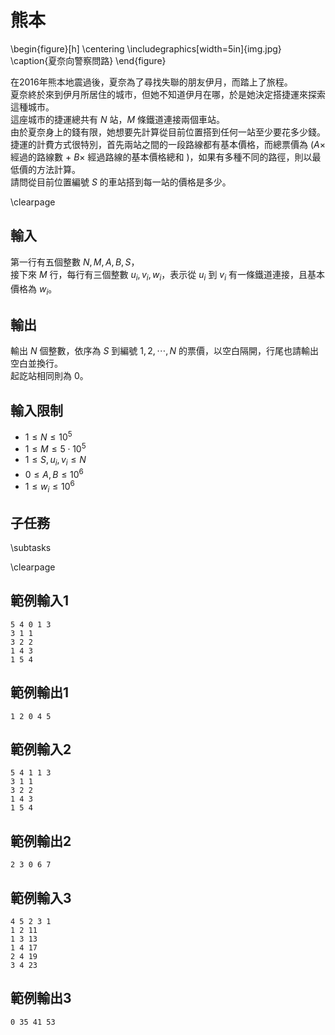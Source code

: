 # 熊本

\begin{figure}[h]
\centering
\includegraphics[width=5in]{img.jpg}
\caption{夏奈向警察問路}
\end{figure}

在2016年熊本地震過後，夏奈為了尋找失聯的朋友伊月，而踏上了旅程。  
夏奈終於來到伊月所居住的城市，但她不知道伊月在哪，於是她決定搭捷運來探索這種城市。  
這座城市的捷運總共有 $N$ 站，$M$ 條鐵道連接兩個車站。  
由於夏奈身上的錢有限，她想要先計算從目前位置搭到任何一站至少要花多少錢。  
捷運的計費方式很特別，首先兩站之間的一段路線都有基本價格，而總票價為 $(A \times$ 經過的路線數 $+~B \times$ 經過路線的基本價格總和 $)$，如果有多種不同的路徑，則以最低價的方法計算。  
請問從目前位置編號 $S$ 的車站搭到每一站的價格是多少。  

\clearpage

## 輸入
第一行有五個整數 $N, M, A, B, S$，  
接下來 $M$ 行，每行有三個整數 $u_i, v_i, w_i$，表示從 $u_i$ 到 $v_i$ 有一條鐵道連接，且基本價格為 $w_i$。  

## 輸出
輸出 $N$ 個整數，依序為 $S$ 到編號 $1, 2, \cdots, N$ 的票價，以空白隔開，行尾也請輸出空白並換行。  
起訖站相同則為 $0$。  

## 輸入限制
- $1 \le N \le 10^5$
- $1 \le M \le 5 \cdot 10^5$
- $1 \le S, u_i, v_i \le N$
- $0 \le A, B \le 10^6$
- $1 \le w_i \le 10^6$

## 子任務
\subtasks

\clearpage

## 範例輸入1
```
5 4 0 1 3
3 1 1
3 2 2
1 4 3
1 5 4
```

## 範例輸出1
```
1 2 0 4 5
```

## 範例輸入2
```
5 4 1 1 3
3 1 1
3 2 2
1 4 3
1 5 4
```

## 範例輸出2
```
2 3 0 6 7
```

## 範例輸入3
```
4 5 2 3 1
1 2 11
1 3 13
1 4 17
2 4 19
3 4 23
```

## 範例輸出3
```
0 35 41 53
```
